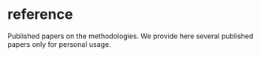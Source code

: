 # reference
Published papers on the methodologies.
We provide here several published papers only for personal usage.
